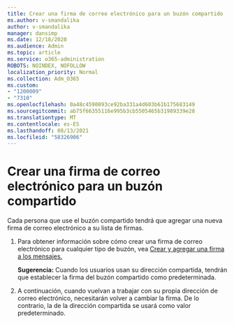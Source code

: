 ```yaml
---
title: Crear una firma de correo electrónico para un buzón compartido
ms.author: v-smandalika
author: v-smandalika
manager: dansimp
ms.date: 12/18/2020
ms.audience: Admin
ms.topic: article
ms.service: o365-administration
ROBOTS: NOINDEX, NOFOLLOW
localization_priority: Normal
ms.collection: Adm_O365
ms.custom:
- "1200009"
- "7310"
ms.openlocfilehash: 0a48c4590093ce92ba331a4d603b61b175683149
ms.sourcegitcommit: ab75f66355116e995b3cb5505465b31989339e28
ms.translationtype: MT
ms.contentlocale: es-ES
ms.lasthandoff: 08/13/2021
ms.locfileid: "58326906"
---
```

# <a name="create-an-email-signature-for-a-shared-mailbox"></a>Crear una firma de correo electrónico para un buzón compartido

Cada persona que use el buzón compartido tendrá que agregar una nueva firma de correo electrónico a su lista de firmas.

1. Para obtener información sobre cómo crear una firma de correo electrónico para cualquier tipo de buzón, vea [Crear y agregar una firma a los mensajes.](https://support.office.com/article/8ee5d4f4-68fd-464a-a1c1-0e1c80bb27f2)

    **Sugerencia:** Cuando los usuarios usan su dirección compartida, tendrán que establecer la firma del buzón compartido como predeterminada.
1. A continuación, cuando vuelvan a trabajar con su propia dirección de correo electrónico, necesitarán volver a cambiar la firma. De lo contrario, la de la dirección compartida se usará como valor predeterminado.